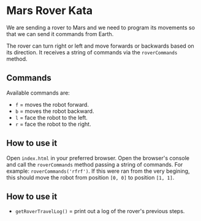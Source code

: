 # Mars Rover Kata

We are sending a rover to Mars and we need to program its movements so that we can send it commands from Earth.

The rover can turn right or left and  move forwards or backwards based on its direction.
It receives a string of commands via the `roverCommands` method.

## Commands

Available commands are:
* `f` = moves the robot forward.
* `b` = moves the robot backward.
* `l` = face the robot to the left.
* `r` = face the robot to the right.

## How to use it

Open `index.html` in your preferred browser. Open the browser's console and call the `roverCommands` method passing a string of commands. For example: `roverCommands('rfrf')`. If this were ran from the very begining, this should move the robot from position `[0, 0]` to position `[1, 1]`.

## How to use it

* `getRoverTravelLog()` = print out a log of the rover's previous steps.
